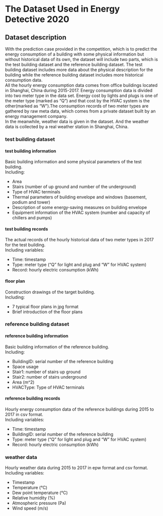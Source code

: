 # The Dataset Used in Energy Detective 2020
## Dataset description
With the prediction case provided in the competition, which is to predict the energy consumption of a building with some physical information but without historical data of its own, the dataset will include two parts, which is the test building dataset and the reference building dataset. The test building dataset includes more data about the physical description for the building while the reference building dataset includes more historical consumption data.     
All the hourly energy consumption data comes from office buildings located in Shanghai, China during 2015-2017. Energy consumption data is divided into two meter type in the data set. Energy cost by lights and plugs is one of the meter type (marked as “Q”) and that cost by the HVAC system is the other(marked as “W”).The consumption records of two meter types are gathered by raw meta data, which comes from a private dataset built by an energy management company.     
In the meanwhile, weather data is given in the dataset. And the weather data is collected by a real weather station in Shanghai, China.     

### test building dataset
#### test building information     
Basic building information and some physical parameters of the test building.     
Including:     
- Area
- Stairs (number of up ground and number of the underground)
- Type of HVAC terminals
- Thermal parameters of building envelope and windows (basement, podium and tower)
- Description of some energy-saving measures on building envelope
- Equipment information of the HVAC system (number and capacity of chillers and pumps)      

#### test building records     
The actual records of the hourly historical data of two meter types in 2017 for the test building.       
Including variables:      
- Time: timestamp
- Type: meter type (“Q” for light and plug and “W” for HVAC system)
- Record: hourly electric consumption (kWh)      

#### floor plan
Construction drawings of the target building.     
Including:     
- 7 typical floor plans in jpg format
- Brief introduction of the floor plans

### reference building dataset
#### reference building information     
Basic building information of the reference building.     
Including:     
- BuildingID: serial number of the reference building
- Space usage
- Stair1: number of stairs up ground 
- Stair2: number of stairs underground
- Area (m^2)
- HVACType: Type of HVAC terminals   

#### reference building records     
Hourly energy consumption data of the reference buildings during 2015 to 2017 in csv format.       
Including variables:      
- Time: timestamp   
- BuildingID: serial number of the reference building   
- Type: meter type (“Q” for light and plug and “W” for HVAC system)   
- Record: hourly electric consumption (kWh)       

### weather data     
Hourly weather data during 2015 to 2017 in epw format and csv format.        
Including variables:      
- Timestamp   
- Temperature (℃)   
- Dew point temperature (℃)   
- Relative humidity (%)   
- Atmospheric pressure (Pa)   
- Wind speed (m/s)   
